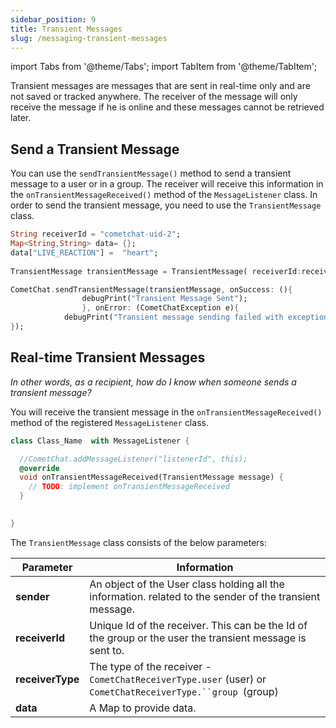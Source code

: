 ```yaml
---
sidebar_position: 9
title: Transient Messages
slug: /messaging-transient-messages
---
```


import Tabs from '@theme/Tabs';
import TabItem from '@theme/TabItem';

Transient messages are messages that are sent in real-time only and are not saved or tracked anywhere. The receiver of the message will only receive the message if he is online and these messages cannot be retrieved later.

## Send a Transient Message

You can use the `sendTransientMessage()` method to send a transient message to a user or in a group. The receiver will receive this information in the `onTransientMessageReceived()` method of the `MessageListener` class. In order to send the transient message, you need to use the `TransientMessage` class.

<Tabs>
<TabItem value="1" label="Dart">

```Dart
String receiverId = "cometchat-uid-2";
Map<String,String> data= {};
data["LIVE_REACTION"] =  "heart";
                      
TransientMessage transientMessage = TransientMessage( receiverId:receiverId , receiverType:  CometChatReceiverType.user , data: data, );

CometChat.sendTransientMessage(transientMessage, onSuccess: (){
   				debugPrint("Transient Message Sent");
    			}, onError: (CometChatException e){
  			debugPrint("Transient message sending failed with exception: ${e.message}");
});
```

</TabItem>
</Tabs>



## Real-time Transient Messages

_In other words, as a recipient, how do I know when someone sends a transient message?_

You will receive the transient message in the `onTransientMessageReceived()` method of the registered `MessageListener` class.

<Tabs>
<TabItem value="1" label="Dart">

```Dart
class Class_Name  with MessageListener {

  //CometChat.addMessageListener("listenerId", this);
  @override
  void onTransientMessageReceived(TransientMessage message) {
    // TODO: implement onTransientMessageReceived
  }
  

}
```

</TabItem>
</Tabs>



The `TransientMessage` class consists of the below parameters:

| Parameter | Information | 
| ---- | ---- | 
| **sender** | An object of the User class holding all the information. related to the sender of the transient message. | 
| **receiverId** | Unique Id of the receiver. This can be the Id of the group or the user the transient message is sent to. | 
| **receiverType** | The type of the receiver - `CometChatReceiverType.user` (user) or `CometChatReceiverType.``group `(group) | 
| **data** | A Map  to provide data. | 

